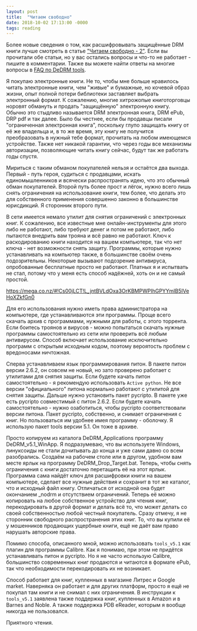 ```yaml
---
layout: post
title:  "Читаем свободно"
date: 2018-10-02 17:13:00 -0000
tags: reading
---
```


Более новые сведения о том, как расшифровывать защищённые DRM книги лучше смотреть в статье ["Читаем свободно - 2"](/post/chitaem-svodobno-2). Если вы прочитали обе статьи, но у вас остались вопросы и что-то не работает - пишите в комментарии. Также вы можете найти ответы на многие вопросы в [FAQ по DeDRM tools](https://github.com/apprenticeharper/DeDRM_tools/blob/master/FAQs.md).

Я покупаю электронные книги. Не то, чтобы мне больше нравилось читать электронные книги, чем "живые" и бумажные, но кочевой образ жизни, опыт полной потери библиотеки заставляет выбрать электронный формат. К сожалению, многие хитрожопые книготорговцы норовят обмануть и продать "защищённую" электронную книгу. Обычно это стыдливо называется DRM электронная книга, DRM ePub, DRP pdf и так далее. Было бы честнее, если бы продавцы писали "ограниченная электронная книга", поскольку глупо защищать книгу от её же владельца и, в то же время, эту книгу не получится преобразовать в нужный тебе формат, прочитать на любом имеющемся устройстве. Также нет никакой гарантии, что через годы все механизмы авторизации, позволяющие читать книгу сейчас, будут так же работать годы спустя.

Мириться с таким обманом покупателей нельзя и остаётся два выхода. Первый - путь героя, судиться с продавцами, искать единомышленников и всячески распространять идею, что это обычный обман покупателей. Второй путь более прост и лёгок, нужно всего лишь снять ограничения на использование книги, тем более, что делать это для собственного применения совершенно законно в большинстве юрисдикций. Я сторонник второго пути.

В сети имеется немало утилит для снятия ограничений с электронных книг. К сожалению, все известные мне онлайн-инструменты для этого либо не работают, либо требуют денег и потом не работают, либо пытаются внедрить вам трояна и всё равно не работают. Ключ к раскодированию книги находится на вашем компьютере, так что нет ключа - нет возможности снять защиту. Программы, которые нужно устанавливать на компьютер также, в большинстве своём очень подозрительны. Некоторые вызывают подозрение антивируса, опробованные бесплатные просто не работают. Платных я и испытвать не стал, потому что у меня есть способ надёжней, хоть он и не самый простой.

https://mega.co.nz/#!Cs00jLCT!L_jntBVLdOxa3OrKBMPWPIhGPYYmIB5IVeHoXZkfGn0

Для его использования нужно иметь права администратора на компьютере, где устанавливаются эти программы. Проще всего скачать архив с программами, нужными для работы, с этого торрента. Если боитесь троянов и вирусов - можно попытаться скачать нужные программы самостоятельно из сети или проверить всё любым антивирусом. Способ включает использование исключительно программ с открытым исходным кодом, поэтому вероятость проблем с вредоносами ничтожная.

Сперва устанавливаем язык программирования питон. В пакете питон версии 2.6.2, он совсем не новый, но зато проверено работает с утилитами для снятия защиты. Если будете качать питон самостоятельно - я рекомендую использовать `Active python`. Не все версии "официального" питона нормально работают с утилитой для снятия защиты. Дальше нужно установить пакет pycripto. В пакете уже есть pycripto совместимый с питон 2.6.2. Если будете качать самостоятельно - нужно озаботиться, чтобы pycripto соответствовали версии питона. Пакет pycripto, собственно, и снимает ограничения с книг. Но пользоваться им удобнее имея программу - оболочку. Я использую пакет tools версии 5.1. Он тоже в архиве.

Просто копируем из каталога DeDRM_Applications программу DeDRM_v5.1_WinApp. Я подразумеваю, что вы используете Windows, линуксоиды не стали дочитывать до конца и уже сами давно со всем разобрались. Создаём на рабочем столе или в другом, удобном вам месте ярлык на программу DeDRM_Drop_Target.bat. Теперь, чтобы снять ограничения с книги достаточно перетащить её на этот ярлык. Программа сама найдёт ключ для расшифровки книги на вашем компьютере, сделает все нужные действия и сохранит в тот же каталог, что и исходный файл книгу. Отличаться от исходной она будет окончанием \_nodrm и отсутствием ограничений. Теперь её можно копировать на любое собственное устройство для чтения книг, перекодировать в другой формат и делать всё то, что может делать со своей собственностью любой честный покупатель. Сразу отмечу, я не сторонник свободного распространения этих книг. То, что вы купили её у мошенников продающих ущербные книги, ещё не даёт вам право нарушать авторские права.

Помимо способа, описанного мной, можно использовать `tools_v5.1` как плагин для программы Calibre. Как я понимаю, при этом не придётся устанавливать питон и pycripto. Но я не часто использую Calibre, большинство современных книг продаются и читаются в формате ePub, так что необходимости перекодировать их не возникает.

Способ работает для книг, купленных в магазине Литрес и Google market. Наверняка он работает и для других платформ, просто я ещё не покупал там книги и не снимал с них ограничения. В инструкции к `tools_v5.1` заявлена также поддержка книг, купленных в Amazon и в Barnes and Noble. А также поддержка PDB eReader, которым я вообще никогда не пользовался.

Приятного чтения.